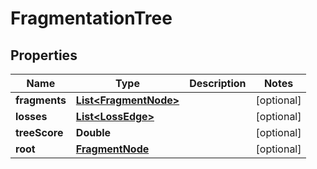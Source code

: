 # FragmentationTree

## Properties
Name | Type | Description | Notes
------------ | ------------- | ------------- | -------------
**fragments** | [**List&lt;FragmentNode&gt;**](FragmentNode.md) |  |  [optional]
**losses** | [**List&lt;LossEdge&gt;**](LossEdge.md) |  |  [optional]
**treeScore** | **Double** |  |  [optional]
**root** | [**FragmentNode**](FragmentNode.md) |  |  [optional]
